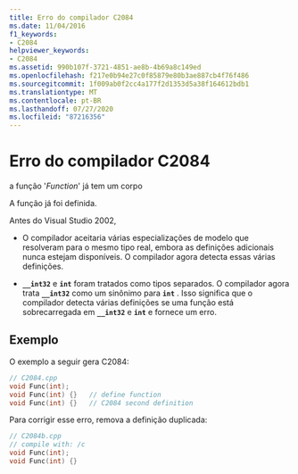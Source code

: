 ```yaml
---
title: Erro do compilador C2084
ms.date: 11/04/2016
f1_keywords:
- C2084
helpviewer_keywords:
- C2084
ms.assetid: 990b107f-3721-4851-ae8b-4b69a8c149ed
ms.openlocfilehash: f217e0b94e27c0f85879e80b3ae887cb4f76f486
ms.sourcegitcommit: 1f009ab0f2cc4a177f2d1353d5a38f164612bdb1
ms.translationtype: MT
ms.contentlocale: pt-BR
ms.lasthandoff: 07/27/2020
ms.locfileid: "87216356"
---
```

# <a name="compiler-error-c2084"></a>Erro do compilador C2084

a função '*Function*' já tem um corpo

A função já foi definida.

Antes do Visual Studio 2002,

- O compilador aceitaria várias especializações de modelo que resolveram para o mesmo tipo real, embora as definições adicionais nunca estejam disponíveis. O compilador agora detecta essas várias definições.

- **`__int32`** e **`int`** foram tratados como tipos separados. O compilador agora trata **`__int32`** como um sinônimo para **`int`** . Isso significa que o compilador detecta várias definições se uma função está sobrecarregada em **`__int32`** e **`int`** e fornece um erro.

## <a name="example"></a>Exemplo

O exemplo a seguir gera C2084:

```cpp
// C2084.cpp
void Func(int);
void Func(int) {}   // define function
void Func(int) {}   // C2084 second definition
```

Para corrigir esse erro, remova a definição duplicada:

```cpp
// C2084b.cpp
// compile with: /c
void Func(int);
void Func(int) {}
```
